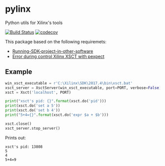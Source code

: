 # pylinx
Python utils for Xilinx's tools

[![Build Status](https://travis-ci.org/raczben/pylinx.svg?branch=master)](https://travis-ci.org/raczben/pylinx)
[![codecov](https://codecov.io/gh/raczben/pylinx/branch/master/graph/badge.svg)](https://codecov.io/gh/raczben/pylinx)

This package based on the following requiremets:
 - [Running-SDK-project-in-other-software][1]
 - [Error during control Xilinx XSCT with pexpect][2]
 
 
## Example

```python
win_xsct_executable = r'C:\Xilinx\SDK\2017.4\bin\xsct.bat'
xsct_server = XsctServer(win_xsct_executable, port=PORT, verbose=False)
xsct = Xsct('localhost', PORT)

print("xsct's pid: {}".format(xsct.do('pid')))
print(xsct.do('set a 5'))
print(xsct.do('set b 4'))
print("5+4={}".format(xsct.do('expr $a + $b')))

xsct.close()
xsct_server.stop_server()
```

Prints out:
```
xsct's pid: 13808
5
4
5+4=9

```
 
 
[1]: https://forums.xilinx.com/t5/Embedded-Development-Tools/Running-SDK-project-in-other-software/td-p/885535
[2]: https://stackoverflow.com/q/58733494/2506522
